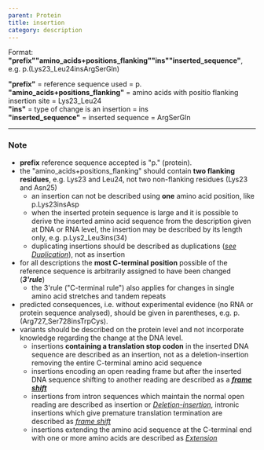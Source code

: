 ```yaml
---
parent: Protein
title: insertion
category: description
---
```


Format: **"prefix""amino_acids+positions_flanking""ins""inserted_sequence"**,  e.g. p.(Lys23\_Leu24insArgSerGln)

**"prefix"**  =  reference sequence used  =  p.<br>
**"amino_acids+positions_flanking"**  =  amino acids with positio flanking insertion site  =  Lys23\_Leu24<br>
**"ins"**  =  type of change is an insertion  =  ins<br> 
**"inserted_sequence"**  =  inserted sequence  =  ArgSerGln

---

### Note

*	**prefix** reference sequence accepted is "p." (protein).
*	the "amino\_acids+positions\_flanking" should contain **two flanking residues**, e.g. Lys23 and Leu24, not two non-flanking residues (Lys23 and Asn25)
	*	an insertion can not be described using **one** amino acid position, like p.Lys23insAsp
	*	when the inserted protein sequence is large and it is possible to derive the inserted amino acid sequence from the description given at DNA or RNA level, the insertion may be described by its length only, e.g. p.Lys2\_Leu3ins(34)
	*	duplicating insertions should be described as duplications ([_see Duplication_](/recommendations/DNA/variant/duplication/)), not as insertion
*	for all descriptions the **most C-terminal position** possible of the reference sequence is arbitrarily assigned to have been changed (_**3'rule**_)
	*	the 3'rule ("C-terminal rule") also applies for changes in single amino acid stretches and tandem repeats
*	predicted consequences, i.e. without experimental evidence (no RNA or protein sequence analysed), should be given in parentheses, e.g. p.(Arg727\_Ser728insTrpCys).
*	variants should be described on the protein level and not incorporate knowledge regarding the change at the DNA level.
	*	insertions **containing a translation stop codon** in the inserted DNA sequence are described as an insertion, not as a deletion-insertion removing the entire C-terminal amino acid sequence
	*	insertions encoding an open reading frame but after the inserted DNA sequence shifting to another reading are described as a [_**frame shift**_](/recommendations/protein/variant/frameshift/)
	*	insertions from intron sequences which maintain the normal open reading are described as insertion or [_Deletion-insertion_](/recommendations/protein/variant/insdel/), intronic insertions which give premature translation termination are described as [_frame shift_](/recommendations/protein/variant/frameshift/)
	*	insertions extending the amino acid sequence at the C-terminal end with one or more amino acids are described as [_Extension_](/recommendations/protein/variant/extension)
